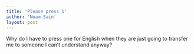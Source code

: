 ```yaml
---
title: 'Please press 1'
author: 'Noam Sain'
layout: post
---
```


Why do I have to press one for English when they are just going to transfer me to someone I can’t understand anyway?